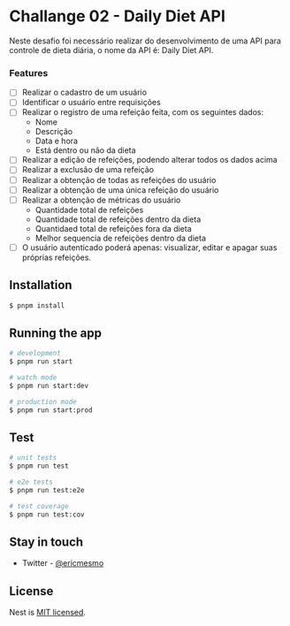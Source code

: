# Challange 02 - Daily Diet API

Neste desafio foi necessário realizar do desenvolvimento de uma API para controle de dieta diária, o nome da API é: Daily Diet API.

### Features

- [ ] Realizar o cadastro de um usuário
- [ ] Identificar o usuário entre requisições
- [ ] Realizar o registro de uma refeição feita, com os seguintes dados:
  - Nome
  - Descrição
  - Data e hora
  - Está dentro ou não da dieta
- [ ] Realizar a edição de refeições, podendo alterar todos os dados acima
- [ ] Realizar a exclusão de uma refeição
- [ ] Realizar a obtenção de todas as refeições do usuário
- [ ] Realizar a obtenção de uma única refeição do usuário
- [ ] Realizar a obtenção de métricas do usuário
  - Quantidade total de refeições
  - Quantidade total de refeições dentro da dieta
  - Quantidaed total de refeições fora da dieta
  - Melhor sequencia de refeições dentro da dieta
- [ ] O usuário autenticado poderá apenas: visualizar, editar e apagar suas próprias refeições.

## Installation

```bash
$ pnpm install
```

## Running the app

```bash
# development
$ pnpm run start

# watch mode
$ pnpm run start:dev

# production mode
$ pnpm run start:prod
```

## Test

```bash
# unit tests
$ pnpm run test

# e2e tests
$ pnpm run test:e2e

# test coverage
$ pnpm run test:cov
```

## Stay in touch

- Twitter - [@ericmesmo](https://twitter.com/ericmesmo)

## License

Nest is [MIT licensed](LICENSE).
